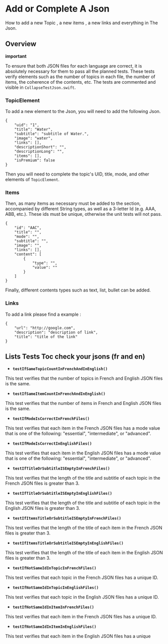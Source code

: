 # Add or Complete A Json

How to add a new Topic , a new items , a new links and everything in The Json.

## Overview

**important**

To ensure that both JSON files for each language are correct, it is absolutely necessary for them to pass all the planned tests. These tests verify elements such as the number of topics in each file, the number of items, the coherence of the contents, etc. The tests are commented and visible in `CollapseTestJson.swift`.

### TopicElement
To add a new element to the Json, you will need to add the following Json.

```
{
    "uid": "1",
    "title": "Water",
    "subtitle": "subtitle of Water.",
    "image": "water",
    "links": [],
    "descriptionShort": "",
    "descriptionLong": "",
    "items": [],
    "isPremium": false
}
```

Then you will need to complete the topic's UID, title, mode, and other elements of ``TopicElement``.

### Items
Then, as many items as necessary must be added to the section, accompanied by different String types, as well as a 3-letter Id (e.g. AAA, ABB, etc.). These ids must be unique, otherwise the unit tests will not pass.


```
{
    "id": "AAC",
    "title": "",
    "mode": "",
    "subtitle": "",
    "image": "",
    "links": [],
    "content": [
        {
            "type": "",
            "value": ""
        }
    ]
}
```

Finally, different contents types such as text, list, bullet can be added.

### Links

To add a link please find a example : 
```
{
    "url": "http://google.com",
    "description": "description of link",
    "title": "title of the link"
}
```

## Lists Tests Toc check your jsons (fr and en)

- **`testIfSameTopicCountInFrenchAndInEnglish()`**

This test verifies that the number of topics in French and English JSON files is the same.

- **`testIfSameItemCountInFrenchAndInEnglish()`**

This test verifies that the number of items in French and English JSON files is the same.

- **`testIfModeIsCorrectInFrenchFiles()`**

This test verifies that each item in the French JSON files has a mode value that is one of the following: "essential", "intermediate", or "advanced".

- **`testIfModeIsCorrectInEnglishFiles()`**

This test verifies that each item in the English JSON files has a mode value that is one of the following: "essential", "intermediate", or "advanced".

- **`testIfTitleOrSubtitleISEmptyInFrenchFiles()`**

This test verifies that the length of the title and subtitle of each topic in the French JSON files is greater than 3.

- **`testIfTitleOrSubtitleISEmptyInEnglishFiles()`**

This test verifies that the length of the title and subtitle of each topic in the English JSON files is greater than 3.

- **`testIfItemsTitleOrSubtitleISEmptyInFrenchFiles()`**

This test verifies that the length of the title of each item in the French JSON files is greater than 3.

- **`testIfItemsTitleOrSubtitleISEmptyInEnglishFiles()`**

This test verifies that the length of the title of each item in the English JSON files is greater than 3.

- **`testIfNotSameIdInTopicInFrenchFiles()`**

This test verifies that each topic in the French JSON files has a unique ID.

- **`testIfNotSameIdInTopicInEnglishFiles()`**

This test verifies that each topic in the English JSON files has a unique ID.

- **`testIfNotSameIdInItemInFrenchFiles()`**

This test verifies that each item in the French JSON files has a unique ID.

- **`testIfNotSameIdInItemInEnglishFiles()`**

This test verifies that each item in the English JSON files has a unique 

